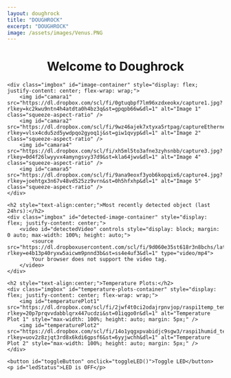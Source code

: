 ```yaml
---
layout: doughrock
title: "DOUGHROCK"
excerpt: "DOUGHROCK"
image: /assets/images/Venus.PNG
---
```


<div class="center">
    <h1 style="text-align:center;">Welcome to Doughrock</h1>

    <div class="imgbox" id="image-container" style="display: flex; justify-content: center; flex-wrap: wrap;">
        <img id="camara1" src="https://dl.dropbox.com/scl/fi/0gtuqbpf7lm96xzdxeokx/capture1.jpg?rlkey=kc2kwu9ntn4h4atdta0h4bz3q&st=gpqpb66w&dl=1" alt="Image 1" class="squeeze-aspect-ratio" />
        <img id="camara2" src="https://dl.dropbox.com/scl/fi/9wz46ajek7xtyxa5rtpag/captureEthernet.jpg?rlkey=vlsx4cdu5zd5ywdpqo2gyoq1j&st=giw1qvyp&dl=1" alt="Image 2" class="squeeze-aspect-ratio" />
        <img id="camara4" src="https://dl.dropbox.com/scl/fi/xh5ml5to3afne3zyhsnbb/capture3.jpg?rlkey=0d4f26lwyyvx4amyngsvy37d9&st=kla64jwv&dl=1" alt="Image 4" class="squeeze-aspect-ratio" />
        <img id="camara5" src="https://dl.dropbox.com/scl/fi/9ana9eoxf3yob6kopqix6/capture4.jpg?rlkey=joehtgx3n67v48vd525zz9vrn&st=0h5hfxhp&dl=1" alt="Image 5" class="squeeze-aspect-ratio" />
    </div>

    <h2 style="text-align:center;">Most recently detected object (last 24hrs):</h2>
    <div class="imgbox" id="detected-image-container" style="display: flex; justify-content: center;">
        <video id="detectedVideo" controls style="display: block; margin: 0 auto; max-width: 100%; height: auto;">
            <source src="https://dl.dropboxusercontent.com/scl/fi/9d060e35st618r3n8bchs/latest_detection.mp4?rlkey=e4b13p40ryxw5aicwm9pnnd3b&st=ss4e4uf3&dl=1" type="video/mp4">
            Your browser does not support the video tag.
        </video>
    </div>

    <h2 style="text-align:center;">Temperature Plots:</h2>
    <div class="imgbox" id="temperature-plots-container" style="display: flex; justify-content: center; flex-wrap: wrap;">
        <img id="temperaturePlot1" src="https://dl.dropbox.com/scl/fi/2jwf4t0ci2odajrpnvjop/raspi1temp_temperature_plot.png?rlkey=20p7prqvvdabblqrx447ucdzi&st=01iqgo0r&dl=1" alt="Temperature Plot 1" style="max-width: 100%; height: auto; margin: 5px;" />
        <img id="temperaturePlot2" src="https://dl.dropbox.com/scl/fi/14o1yqgxpvabidjc9sgw3/raspi1humid_temperature_plot.png?rlkey=uov2z8zjqt3rd8x6kdi6gpsf6&st=6yyjwchh&dl=1" alt="Temperature Plot 2" style="max-width: 100%; height: auto; margin: 5px;" />
    </div>

    <button id="toggleButton" onclick="toggleLED()">Toggle LED</button>
    <p id="ledStatus">LED is OFF</p>
</div>

<style>
    .squeeze-aspect-ratio {
        width: auto;
        height: auto;
        display: block;
        max-width: 100%;
        aspect-ratio: 4 / 3;
        object-fit: fill; /* Squeeze the image to fit exactly in a 4:3 ratio */
    }

    /* Style for a 2x2 grid layout when in widescreen */
    .widescreen-grid {
        display: grid;
        grid-template-columns: repeat(2, 1fr); /* 2 columns */
        grid-template-rows: repeat(2, 1fr); /* 2 rows */
        gap: 10px;
    }

    /* Adjust the flex layout for larger screens */
    .row-layout {
        display: flex;
        flex-direction: row;
        justify-content: center;
        flex-wrap: wrap;
    }

    /* Column layout for small screens */
    .column-layout {
        display: flex;
        flex-direction: column;
    }

    /* Ensure the video fits the screen width in portrait mode */
    @media screen and (max-width: 768px) {
        #detectedVideo {
            width: 100%;
            height: auto;
        }
    }
</style>

<script>
var ledState = false;

function toggleLED() {
    var toggleButton = document.getElementById('toggleButton');
    var ledStatus = document.getElementById('ledStatus');

    if (ledState) {
        // Turn LED off
        ledState = false;
        toggleButton.textContent = "Turn LED On";
        ledStatus.textContent = "LED is OFF";
    } else {
        // Turn LED on
        ledState = true;
        toggleButton.textContent = "Turn LED Off";
        ledStatus.textContent = "LED is ON";
    }
}

function updateImage(imageId, imageUrl) {
    var oldImg = document.getElementById(imageId);
    var newImg = new Image();
    var timestamp = new Date().getTime(); // Add timestamp to prevent caching

    newImg.src = imageUrl + '&t=' + timestamp;
    newImg.alt = oldImg.alt;
    newImg.id = imageId;

    newImg.onload = function() {
        // Replace the old image source only after the new image has successfully loaded
        oldImg.src = newImg.src;
    }

    newImg.onerror = function() {
        console.error("Failed to load image: " + newImg.src);
    }
}

function updateTemperaturePlot(plotId, plotUrl) {
    var oldPlot = document.getElementById(plotId);
    var newPlot = new Image();
    var timestamp = new Date().getTime(); // Add timestamp to prevent caching

    newPlot.src = plotUrl + '&t=' + timestamp;
    newPlot.alt = oldPlot.alt;
    newPlot.id = plotId;

    newPlot.onload = function() {
        // Replace the old image source only after the new image has successfully loaded
        oldPlot.src = newPlot.src;
    }

    newPlot.onerror = function() {
        console.error("Failed to load image: " + newPlot.src);
    }
}

function loadVideoOnce(videoId, videoUrl) {
    var videoElement = document.getElementById(videoId);
    var timestamp = new Date().getTime(); // Add timestamp to prevent caching
    videoElement.src = videoUrl + '&t=' + timestamp;
}

// Update each camera image and temperature plot every 15 seconds
setInterval(function() {
    updateImage('camara1', 'https://dl.dropbox.com/scl/fi/0gtuqbpf7lm96xzdxeokx/capture1.jpg?rlkey=kc2kwu9ntn4h4atdta0h4bz3q&st=gpqpb66w&dl=1');
    updateImage('camara2', 'https://dl.dropbox.com/scl/fi/9wz46ajek7xtyxa5rtpag/captureEthernet.jpg?rlkey=vlsx4cdu5zd5ywdpqo2gyoq1j&st=giw1qvyp&dl=1');
    updateImage('camara4', 'https://dl.dropbox.com/scl/fi/xh5ml5to3afne3zyhsnbb/capture3.jpg?rlkey=0d4f26lwyyvx4amyngsvy37d9&st=kla64jwv&dl=1');
    updateImage('camara5', 'https://dl.dropbox.com/scl/fi/9ana9eoxf3yob6kopqix6/capture4.jpg?rlkey=joehtgx3n67v48vd525zz9vrn&st=0h5hfxhp&dl=1');
    updateTemperaturePlot('temperaturePlot1', 'https://dl.dropbox.com/scl/fi/2jwf4t0ci2odajrpnvjop/raspi1temp_temperature_plot.png?rlkey=20p7prqvvdabblqrx447ucdzi&st=01iqgo0r&dl=1');
    updateTemperaturePlot('temperaturePlot2', 'https://dl.dropbox.com/scl/fi/14o1yqgxpvabidjc9sgw3/raspi1humid_temperature_plot.png?rlkey=uov2z8zjqt3rd8x6kdi6gpsf6&st=6yyjwchh&dl=1');
}, 15000); // 15 seconds interval

// Load the video once when the page loads
window.onload = function() {
    loadVideoOnce('detectedVideo', 'https://dl.dropboxusercontent.com/scl/fi/9d060e35st618r3n8bchs/latest_detection.mp4?rlkey=e4b13p40ryxw5aicwm9pnnd3b&st=ss4e4uf3&dl=1');
};

function arrangeImages() {
    const imageContainer = document.getElementById('image-container');
    const detectedImageContainer = document.getElementById('detected-image-container');
    const temperaturePlotsContainer = document.getElementById('temperature-plots-container');
    const images = imageContainer.getElementsByTagName('img');
    const detectedVideo = document.getElementById('detectedVideo');
    const screenWidth = window.innerWidth;
    const screenHeight = window.innerHeight;

    if (screenWidth < 768) {
        // Small screen (e.g., phones in portrait mode): Display images in a column
        imageContainer.classList.remove('widescreen-grid');
        imageContainer.classList.add('column-layout');
        detectedVideo.style.width = "100%"; // Ensure video fits the screen in portrait
        detectedVideo.style.height = "auto";
    } else if (screenWidth > screenHeight) {
        // Widescreen mode (e.g., tablets/PCs in landscape mode): Display images in a 2x2 grid
        imageContainer.classList.remove('column-layout');
        imageContainer.classList.add('widescreen-grid');
        detectedVideo.style.width = "50%"; // Adjust video width for widescreen
        detectedVideo.style.height = "auto";
    } else {
        // Larger screens in portrait or non-widescreen mode: Display images in a row
        imageContainer.classList.remove('widescreen-grid');
        imageContainer.classList.remove('column-layout');
        imageContainer.classList.add('row-layout');
        detectedVideo.style.width = "100%"; // Ensure video fits the screen in portrait
        detectedVideo.style.height = "auto";
    }
}

function handleOrientationChange() {
    arrangeImages();
}

window.addEventListener('resize', handleOrientationChange);

// Initial arrangement on page load
arrangeImages();
</script>
